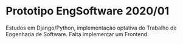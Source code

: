 # Prototipo EngSoftware 2020/01

Estudos em Django/Python, implementação optativa do Trabalho de Engenharia de Software. Falta implementar um Frontend.
